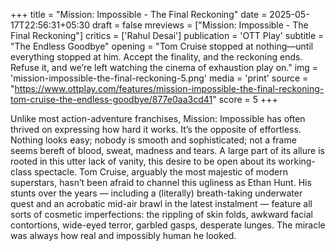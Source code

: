 +++
title = "Mission: Impossible - The Final Reckoning"
date = 2025-05-17T22:56:31+05:30
draft = false
mreviews = ["Mission: Impossible - The Final Reckoning"]
critics = ['Rahul Desai']
publication = 'OTT Play'
subtitle = "The Endless Goodbye"
opening = "Tom Cruise stopped at nothing—until everything stopped at him. Accept the finality, and the reckoning ends. Refuse it, and we’re left watching the cinema of exhaustion play on."
img = 'mission-impossible-the-final-reckoning-5.png'
media = 'print'
source = "https://www.ottplay.com/features/mission-impossible-the-final-reckoning-tom-cruise-the-endless-goodbye/877e0aa3cd41"
score = 5
+++

Unlike most action-adventure franchises, Mission: Impossible has often thrived on expressing how hard it works. It’s the opposite of effortless. Nothing looks easy; nobody is smooth and sophisticated; not a frame seems bereft of blood, sweat, madness and tears. A large part of its allure is rooted in this utter lack of vanity, this desire to be open about its working-class spectacle. Tom Cruise, arguably the most majestic of modern superstars, hasn’t been afraid to channel this ugliness as Ethan Hunt. His stunts over the years — including a (literally) breath-taking underwater quest and an acrobatic mid-air brawl in the latest instalment — feature all sorts of cosmetic imperfections: the rippling of skin folds, awkward facial contortions, wide-eyed terror, garbled gasps, desperate lunges. The miracle was always how real and impossibly human he looked.
